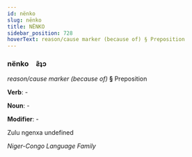 ```yaml
---
id: nënko
slug: nënko
title: NËNKO
sidebar_position: 728
hoverText: reason/cause marker (because of) § Preposition
---
```


### nënko&emsp;<span kind="abugida">ƨ̃ʇɔ</span>

*reason/cause marker (because of)* **§** Preposition

**Verb**: -

**Noun**: -

**Modifier**: -

Zulu ngenxa undefined

*Niger-Congo Language Family*